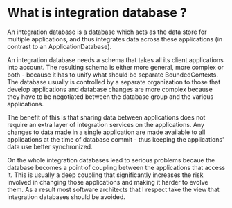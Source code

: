 # What is integration database ?

An integration database is a database which acts as the data store for multiple applications, and thus integrates data across these applications (in contrast to an ApplicationDatabase).

An integration database needs a schema that takes all its client applications into account. The resulting schema is either more general, more complex or both - because it has to unify what should be separate BoundedContexts. The database usually is controlled by a separate organization to those that develop applications and database changes are more complex because they have to be negotiated between the database group and the various applications.

The benefit of this is that sharing data between applications does not require an extra layer of integration services on the applications. Any changes to data made in a single application are made available to all applications at the time of database commit - thus keeping the applications' data use better synchronized.

On the whole integration databases lead to serious problems becaue the database becomes a point of coupling between the applications that access it. This is usually a deep coupling that significantly increases the risk involved in changing those applications and making it harder to evolve them. As a result most software architects that I respect take the view that integration databases should be avoided.

